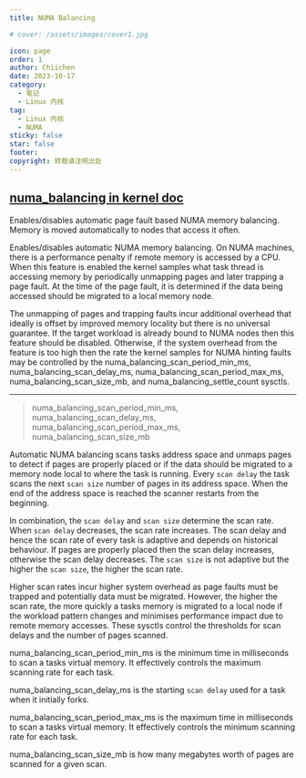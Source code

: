 ```yaml
---
title: NUMA Balancing

# cover: /assets/images/cover1.jpg

icon: page
order: 1
author: Chiichen
date: 2023-10-17
category:
  - 笔记
  - Linux 内核
tag:
  - Linux 内核
  - NUMA
sticky: false
star: false
footer:
copyright: 转载请注明出处
---
```


## [numa_balancing in kernel doc](https://www.kernel.org/doc/Documentation/sysctl/kernel.txt)

Enables/disables automatic page fault based NUMA memory
balancing. Memory is moved automatically to nodes
that access it often.

Enables/disables automatic NUMA memory balancing. On NUMA machines, there
is a performance penalty if remote memory is accessed by a CPU. When this
feature is enabled the kernel samples what task thread is accessing memory
by periodically unmapping pages and later trapping a page fault. At the
time of the page fault, it is determined if the data being accessed should
be migrated to a local memory node.

The unmapping of pages and trapping faults incur additional overhead that
ideally is offset by improved memory locality but there is no universal
guarantee. If the target workload is already bound to NUMA nodes then this
feature should be disabled. Otherwise, if the system overhead from the
feature is too high then the rate the kernel samples for NUMA hinting
faults may be controlled by the numa_balancing_scan_period_min_ms,
numa_balancing_scan_delay_ms, numa_balancing_scan_period_max_ms,
numa_balancing_scan_size_mb, and numa_balancing_settle_count sysctls.

---

> numa_balancing_scan_period_min_ms, numa_balancing_scan_delay_ms,
> numa_balancing_scan_period_max_ms, numa_balancing_scan_size_mb

Automatic NUMA balancing scans tasks address space and unmaps pages to
detect if pages are properly placed or if the data should be migrated to a
memory node local to where the task is running. Every `scan delay` the task
scans the next `scan size` number of pages in its address space. When the
end of the address space is reached the scanner restarts from the beginning.

In combination, the `scan delay` and `scan size` determine the scan rate.
When `scan delay` decreases, the scan rate increases. The scan delay and
hence the scan rate of every task is adaptive and depends on historical
behaviour. If pages are properly placed then the scan delay increases,
otherwise the scan delay decreases. The `scan size` is not adaptive but
the higher the `scan size`, the higher the scan rate.

Higher scan rates incur higher system overhead as page faults must be
trapped and potentially data must be migrated. However, the higher the scan
rate, the more quickly a tasks memory is migrated to a local node if the
workload pattern changes and minimises performance impact due to remote
memory accesses. These sysctls control the thresholds for scan delays and
the number of pages scanned.

numa_balancing_scan_period_min_ms is the minimum time in milliseconds to
scan a tasks virtual memory. It effectively controls the maximum scanning
rate for each task.

numa_balancing_scan_delay_ms is the starting `scan delay` used for a task
when it initially forks.

numa_balancing_scan_period_max_ms is the maximum time in milliseconds to
scan a tasks virtual memory. It effectively controls the minimum scanning
rate for each task.

numa_balancing_scan_size_mb is how many megabytes worth of pages are
scanned for a given scan.

